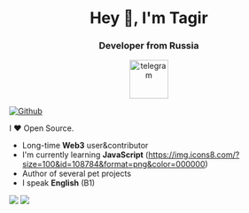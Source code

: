 <div id="header" align="center">
  <h1>Hey 👋, I'm Tagir</h1>
  <h3>Developer from Russia</h3>
</div>

<div align="center">
  <a href="https://t.me/tagirvorop" style="">
    <img src="https://ltdfoto.ru/images/2024/11/10/telegram.png" alt="telegram" style="height:70px;">
  </a>
</div>


[![Github](https://img.shields.io/github/followers/Tagir-Voropaev?label=Follow&style=social)](https://github.com/Tagir-Voropaev)

I ❤ Open Source.

* Long-time **Web3** user&contributor
* I'm currently learning **JavaScript**  (https://img.icons8.com/?size=100&id=108784&format=png&color=000000)
* Author of several pet projects
* I speak **English** (B1)

![](http://github-profile-summary-cards.vercel.app/api/cards/stats?username=Tagir-Voropaev&theme=default) ![](http://github-profile-summary-cards.vercel.app/api/cards/productive-time?username=Tagir-Voropaev&theme=default&utcOffset=8)
